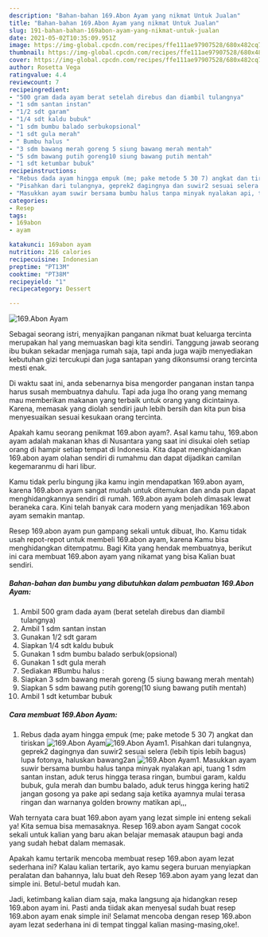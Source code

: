 ```yaml
---
description: "Bahan-bahan 169.Abon Ayam yang nikmat Untuk Jualan"
title: "Bahan-bahan 169.Abon Ayam yang nikmat Untuk Jualan"
slug: 191-bahan-bahan-169abon-ayam-yang-nikmat-untuk-jualan
date: 2021-05-02T10:35:09.951Z
image: https://img-global.cpcdn.com/recipes/ffe111ae97907528/680x482cq70/169abon-ayam-foto-resep-utama.jpg
thumbnail: https://img-global.cpcdn.com/recipes/ffe111ae97907528/680x482cq70/169abon-ayam-foto-resep-utama.jpg
cover: https://img-global.cpcdn.com/recipes/ffe111ae97907528/680x482cq70/169abon-ayam-foto-resep-utama.jpg
author: Rosetta Vega
ratingvalue: 4.4
reviewcount: 7
recipeingredient:
- "500 gram dada ayam berat setelah direbus dan diambil tulangnya"
- "1 sdm santan instan"
- "1/2 sdt garam"
- "1/4 sdt kaldu bubuk"
- "1 sdm bumbu balado serbukopsional"
- "1 sdt gula merah"
- " Bumbu halus "
- "3 sdm bawang merah goreng 5 siung bawang merah mentah"
- "5 sdm bawang putih goreng10 siung bawang putih mentah"
- "1 sdt ketumbar bubuk"
recipeinstructions:
- "Rebus dada ayam hingga empuk (me; pake metode 5 30 7) angkat dan tiriskan"
- "Pisahkan dari tulangnya, geprek2 dagingnya dan suwir2 sesuai selera (lebih tipis lebih bagus) lupa fotonya, haluskan bawang2an"
- "Masukkan ayam suwir bersama bumbu halus tanpa minyak nyalakan api, tuang 1 sdm santan instan, aduk terus hingga terasa ringan, bumbui garam, kaldu bubuk, gula merah dan bumbu balado, aduk terus hingga kering hati2 jangan gosong ya pake api sedang saja ketika ayamnya mulai terasa ringan dan warnanya golden browny matikan api,,,"
categories:
- Resep
tags:
- 169abon
- ayam

katakunci: 169abon ayam 
nutrition: 216 calories
recipecuisine: Indonesian
preptime: "PT13M"
cooktime: "PT38M"
recipeyield: "1"
recipecategory: Dessert

---
```



![169.Abon Ayam](https://img-global.cpcdn.com/recipes/ffe111ae97907528/680x482cq70/169abon-ayam-foto-resep-utama.jpg)

Sebagai seorang istri, menyajikan panganan nikmat buat keluarga tercinta merupakan hal yang memuaskan bagi kita sendiri. Tanggung jawab seorang ibu bukan sekadar menjaga rumah saja, tapi anda juga wajib menyediakan kebutuhan gizi tercukupi dan juga santapan yang dikonsumsi orang tercinta mesti enak.

Di waktu  saat ini, anda sebenarnya bisa mengorder panganan instan tanpa harus susah membuatnya dahulu. Tapi ada juga lho orang yang memang mau memberikan makanan yang terbaik untuk orang yang dicintainya. Karena, memasak yang diolah sendiri jauh lebih bersih dan kita pun bisa menyesuaikan sesuai kesukaan orang tercinta. 



Apakah kamu seorang penikmat 169.abon ayam?. Asal kamu tahu, 169.abon ayam adalah makanan khas di Nusantara yang saat ini disukai oleh setiap orang di hampir setiap tempat di Indonesia. Kita dapat menghidangkan 169.abon ayam olahan sendiri di rumahmu dan dapat dijadikan camilan kegemaranmu di hari libur.

Kamu tidak perlu bingung jika kamu ingin mendapatkan 169.abon ayam, karena 169.abon ayam sangat mudah untuk ditemukan dan anda pun dapat menghidangkannya sendiri di rumah. 169.abon ayam boleh dimasak lewat beraneka cara. Kini telah banyak cara modern yang menjadikan 169.abon ayam semakin mantap.

Resep 169.abon ayam pun gampang sekali untuk dibuat, lho. Kamu tidak usah repot-repot untuk membeli 169.abon ayam, karena Kamu bisa menghidangkan ditempatmu. Bagi Kita yang hendak membuatnya, berikut ini cara membuat 169.abon ayam yang nikamat yang bisa Kalian buat sendiri.

<!--inarticleads1-->

##### Bahan-bahan dan bumbu yang dibutuhkan dalam pembuatan 169.Abon Ayam:

1. Ambil 500 gram dada ayam (berat setelah direbus dan diambil tulangnya)
1. Ambil 1 sdm santan instan
1. Gunakan 1/2 sdt garam
1. Siapkan 1/4 sdt kaldu bubuk
1. Gunakan 1 sdm bumbu balado serbuk(opsional)
1. Gunakan 1 sdt gula merah
1. Sediakan  #Bumbu halus :
1. Siapkan 3 sdm bawang merah goreng (5 siung bawang merah mentah)
1. Siapkan 5 sdm bawang putih goreng(10 siung bawang putih mentah)
1. Ambil 1 sdt ketumbar bubuk




<!--inarticleads2-->

##### Cara membuat 169.Abon Ayam:

1. Rebus dada ayam hingga empuk (me; pake metode 5 30 7) angkat dan tiriskan
<img src="https://img-global.cpcdn.com/steps/a55fa22f1cbcb484/160x128cq70/169abon-ayam-langkah-memasak-1-foto.jpg" alt="169.Abon Ayam"><img src="https://img-global.cpcdn.com/steps/744eb250c0974545/160x128cq70/169abon-ayam-langkah-memasak-1-foto.jpg" alt="169.Abon Ayam">1. Pisahkan dari tulangnya, geprek2 dagingnya dan suwir2 sesuai selera (lebih tipis lebih bagus) lupa fotonya, haluskan bawang2an
<img src="https://img-global.cpcdn.com/steps/6fafd8455933e845/160x128cq70/169abon-ayam-langkah-memasak-2-foto.jpg" alt="169.Abon Ayam">1. Masukkan ayam suwir bersama bumbu halus tanpa minyak nyalakan api, tuang 1 sdm santan instan, aduk terus hingga terasa ringan, bumbui garam, kaldu bubuk, gula merah dan bumbu balado, aduk terus hingga kering hati2 jangan gosong ya pake api sedang saja ketika ayamnya mulai terasa ringan dan warnanya golden browny matikan api,,,




Wah ternyata cara buat 169.abon ayam yang lezat simple ini enteng sekali ya! Kita semua bisa memasaknya. Resep 169.abon ayam Sangat cocok sekali untuk kalian yang baru akan belajar memasak ataupun bagi anda yang sudah hebat dalam memasak.

Apakah kamu tertarik mencoba membuat resep 169.abon ayam lezat sederhana ini? Kalau kalian tertarik, ayo kamu segera buruan menyiapkan peralatan dan bahannya, lalu buat deh Resep 169.abon ayam yang lezat dan simple ini. Betul-betul mudah kan. 

Jadi, ketimbang kalian diam saja, maka langsung aja hidangkan resep 169.abon ayam ini. Pasti anda tiidak akan menyesal sudah buat resep 169.abon ayam enak simple ini! Selamat mencoba dengan resep 169.abon ayam lezat sederhana ini di tempat tinggal kalian masing-masing,oke!.

